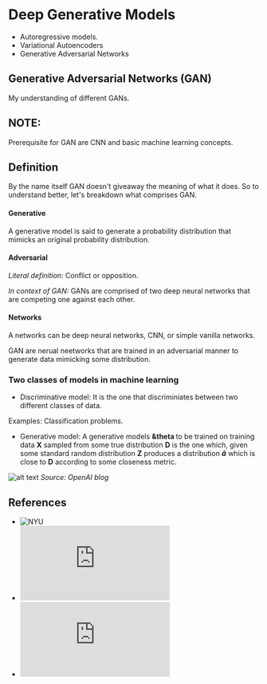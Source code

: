 # Deep Generative Models

 - Autoregressive models.
 - Variational Autoencoders
 - Generative Adversarial Networks

## Generative Adversarial Networks (GAN)
My understanding of different GANs. 

## NOTE: 
Prerequisite for GAN are CNN and basic machine learning concepts.

## Definition
By the name itself GAN doesn't giveaway the meaning of what it does. So to understand better, let's breakdown what comprises GAN.
#### Generative
A generative model is said to generate a probability distribution that mimicks an original probability distribution.

#### Adversarial
<i>Literal definition:</i> Conflict or opposition.


<i>In context of GAN:</i> GANs are comprised of two deep neural networks that are competing one against each other.

#### Networks
A networks can be deep neural networks, CNN, or simple vanilla networks.


GAN are nerual neetworks that are trained in an adversarial manner to generate data mimicking some distribution.

### Two classes of models in machine learning
* Discriminative model: It is the one that discriminiates between two different classes of data.

Examples: Classification problems.

* Generative model: A generative models <b>  &theta  </b> to be trained on training data <b>X</b> sampled from some true distribution <b>D</b> is the one which, given some standard random distribution <b>Z</b> produces a distribution <b>$\hat{a}$</b> which is close to <b>D</b> according to some closeness metric. 

![alt text](https://openai.com/content/images/2017/02/gen_models_diag_2.svg)
<i>Source: OpenAI blog</i>


## References

- ![NYU](https://cs.nyu.edu/courses/spring18/CSCI-GA.3033-022/)
- ![Deep Learning Drizzle](https://deep-learning-drizzle.github.io/index.html)
- ![Stanford](https://deepgenerativemodels.github.io/syllabus.html)
